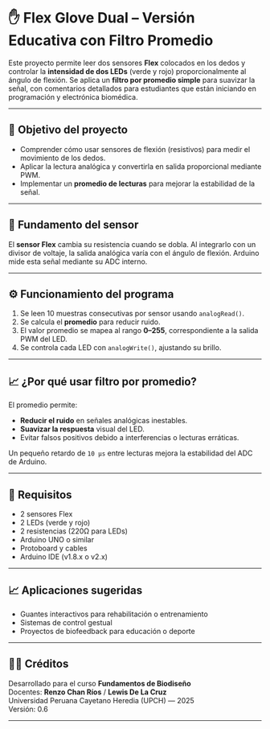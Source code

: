# ✋ Flex Glove Dual – Versión Educativa con Filtro Promedio

Este proyecto permite leer dos sensores **Flex** colocados en los dedos y controlar la **intensidad de dos LEDs** (verde y rojo) proporcionalmente al ángulo de flexión. Se aplica un **filtro por promedio simple** para suavizar la señal, con comentarios detallados para estudiantes que están iniciando en programación y electrónica biomédica.

---

## 🎯 Objetivo del proyecto

- Comprender cómo usar sensores de flexión (resistivos) para medir el movimiento de los dedos.
- Aplicar la lectura analógica y convertirla en salida proporcional mediante PWM.
- Implementar un **promedio de lecturas** para mejorar la estabilidad de la señal.

---

## 🔬 Fundamento del sensor

El **sensor Flex** cambia su resistencia cuando se dobla. Al integrarlo con un divisor de voltaje, la salida analógica varía con el ángulo de flexión. Arduino mide esta señal mediante su ADC interno.

---

## ⚙️ Funcionamiento del programa

1. Se leen 10 muestras consecutivas por sensor usando `analogRead()`.
2. Se calcula el **promedio** para reducir ruido.
3. El valor promedio se mapea al rango **0–255**, correspondiente a la salida PWM del LED.
4. Se controla cada LED con `analogWrite()`, ajustando su brillo.

---

## 📈 ¿Por qué usar filtro por promedio?

El promedio permite:
- **Reducir el ruido** en señales analógicas inestables.
- **Suavizar la respuesta** visual del LED.
- Evitar falsos positivos debido a interferencias o lecturas erráticas.

Un pequeño retardo de `10 µs` entre lecturas mejora la estabilidad del ADC de Arduino.

---

## 🧪 Requisitos

- 2 sensores Flex
- 2 LEDs (verde y rojo)
- 2 resistencias (220Ω para LEDs)
- Arduino UNO o similar
- Protoboard y cables
- Arduino IDE (v1.8.x o v2.x)

---

## 📈 Aplicaciones sugeridas

- Guantes interactivos para rehabilitación o entrenamiento
- Sistemas de control gestual
- Proyectos de biofeedback para educación o deporte

---

## 🧑‍🏫 Créditos

Desarrollado para el curso **Fundamentos de Biodiseño**  
Docentes: **Renzo Chan Ríos** / **Lewis De La Cruz**  
Universidad Peruana Cayetano Heredia (UPCH) — 2025  
Versión: 0.6

---
